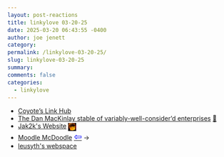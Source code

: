 ```yaml
---
layout: post-reactions
title: 𝚕𝚒𝚗𝚔𝚢𝚕𝚘𝚟𝚎 𝟶𝟹-𝟸𝟶-𝟸𝟻
date: 2025-03-20 06:43:55 -0400
author: joe jenett
category: 
permalink: /linkylove-03-20-25/
slug: linkylove-03-20-25
summary: 
comments: false
categories:
  - linkylove
---
```

<ul class="linkylove">
	<li><a title="Coyote’s Link Hub" href="https://osteophage.neocities.org/">Coyote’s Link Hub</a></li>
	<li><a title="Welcome to Dan’s brain" href="https://danmackinlay.name/">The Dan MacKinlay stable of variably-well-consider’d enterprises</a> <a title="source" href="https://pinboard.in/u:roger">📌</a></li>
	<li><a title="Jakob" href="https://jak2k.schwanenberg.name/">Jak2k's Website</a>  <a href="https://indieseek.xyz/" title="thx Brad!"><img src="/images/brad.png" width="18" height="18" alt="thx Brad!" style="vertical-align:middle;"></a></li>
	<li><a title="Moodle" href="https://moodlemcdoodle.neocities.org/">Moodle McDoodle</a> <a title="source" href="https://sabrin.party/"><span style="font-size:1.5em;color:blue;">&#8678;</span></a> <span title="led to site shown below">&#8594;</span></li>
	<li><a title="leusyth" href="https://leusyth.neocities.org/">leusyth's webspace</a></li>
</ul>

<a style="display:none;" href="https://brid.gy/publish/mastodon"><small>(cross-posted to mastodon)</small></a>